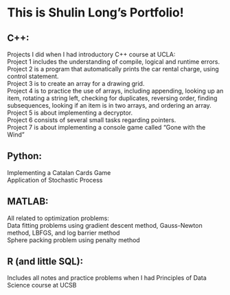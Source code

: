 # This is Shulin Long’s Portfolio! 
## C++: 
 Projects I did when I had introductory C++ course at UCLA:  
 Project 1 includes the understanding of compile, logical and runtime errors.  
 Project 2 is a program that automatically prints the car rental charge, using control statement.    
 Project 3 is to create an array for a drawing grid.  
 Project 4 is to practice the use of arrays, including appending, looking up an item, rotating a string left, checking for duplicates, reversing order, finding subsequences, looking if an item is in two arrays, and ordering an array.  
 Project 5 is about implementing a decryptor.  
 Project 6 consists of several small tasks regarding pointers.  
 Project 7 is about implementing a console game called “Gone with the Wind”  
## Python:
 Implementing a Catalan Cards Game  
 Application of Stochastic Process  
## MATLAB: 
 All related to optimization problems:  
 Data fitting problems using gradient descent method, Gauss-Newton method, LBFGS, and log barrier method  
 Sphere packing problem using penalty method  
## R (and little SQL): 
 Includes all notes and practice problems when I had Principles of Data Science course at UCSB
